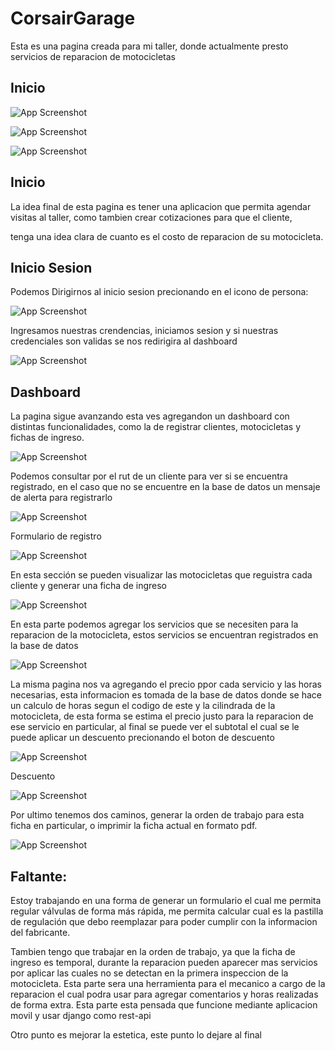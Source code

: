 # CorsairGarage
Esta es una pagina creada para mi taller, donde actualmente presto servicios de reparacion de motocicletas

## Inicio

![App Screenshot](https://i.postimg.cc/6pVX090j/imagen-2023-04-25-011816140.png)

![App Screenshot](https://i.postimg.cc/T2BbgtL0/imagen-2022-12-21-180057857.png)

![App Screenshot](https://i.postimg.cc/tJ6YBHZ5/imagen-2022-12-21-180201325.png)

## Inicio
<p> La idea final de esta pagina es tener una aplicacion que permita agendar visitas al taller, como tambien crear cotizaciones para que el cliente,  </p>
<p> tenga una idea clara de cuanto es el costo de reparacion de su motocicleta.  </p>


## Inicio Sesion

<p>Podemos Dirigirnos al inicio sesion precionando en el icono de persona: </p>

![App Screenshot](https://i.postimg.cc/fbvr3yKs/imagen-2023-04-25-011513924.png)


<p>Ingresamos nuestras crendencias, iniciamos sesion y si nuestras credenciales son validas se nos redirigira al dashboard </p>

![App Screenshot](https://i.postimg.cc/NFZJhHg6/imagen-2023-04-25-011606475.png)

## Dashboard
<p>La pagina sigue avanzando esta ves agregandon un dashboard con distintas funcionalidades, como la de registrar clientes, motocicletas y fichas de ingreso.</p>

![App Screenshot](https://i.postimg.cc/J4KrN1W0/imagen-2023-02-21-183015187.png)


<p>Podemos consultar por el rut de un cliente para ver si se encuentra registrado, en el caso que no se encuentre en la base de datos un mensaje de alerta para registrarlo </p>

![App Screenshot](https://i.postimg.cc/xTVbN9VB/imagen-2023-02-21-183822095.png)

<p>Formulario de registro</p>

![App Screenshot](https://i.postimg.cc/Y060zmBZ/imagen-2023-02-21-183907170.png)

<p>En esta sección se pueden visualizar las motocicletas que reguistra cada cliente y generar una ficha de ingreso</p>

![App Screenshot](https://i.postimg.cc/KvsSs8cH/imagen-2023-02-21-184055913.png)

<p>En esta parte podemos agregar los servicios que se necesiten para la reparacion de la motocicleta, estos servicios se encuentran registrados en la base de datos</p>

![App Screenshot](https://i.postimg.cc/G2zS8XH5/imagen-2023-02-21-184412235.png)

<p>La misma pagina nos va agregando el precio ppor cada servicio y las horas necesarias, esta informacion es tomada de la base de datos donde se hace un calculo de horas segun el codigo de este y la cilindrada de la motocicleta, de esta forma se estima el precio justo para la reparacion de ese servicio en particular, al final se puede ver el subtotal el cual se le puede aplicar un descuento precionando el boton de descuento</p>

![App Screenshot](https://i.postimg.cc/W3p5v0X6/imagen-2023-02-21-184517060.png)

<p>Descuento</p>

![App Screenshot](https://i.postimg.cc/K8BbkyFp/imagen-2023-02-21-184742279.png)

<p>Por ultimo tenemos dos caminos, generar la orden de trabajo para esta ficha en particular, o imprimir la ficha actual en formato pdf.</p>

![App Screenshot](https://i.postimg.cc/qvsfBXX9/imagen-2023-02-21-184916365.png)

## Faltante:

<p>Estoy trabajando en una forma de generar un formulario el cual me permita regular válvulas de forma más rápida, me permita calcular cual es la pastilla de regulación que debo reemplazar para poder cumplir con la informacion del fabricante.</p>

<p>Tambien tengo que trabajar en la orden de trabajo, ya que la ficha de ingreso es temporal, durante la reparacion pueden aparecer mas servicios por aplicar las cuales no se detectan en la primera inspeccion de la motocicleta. Esta parte sera una herramienta para el mecanico a cargo de la reparacion el cual podra usar para agregar comentarios y horas realizadas de forma extra. Esta parte esta pensada que funcione mediante aplicacion movil y usar django como rest-api</p>

<p>Otro punto es mejorar la estetica, este punto lo dejare al final</p>
